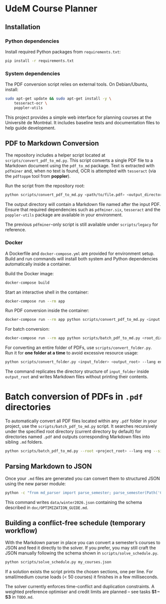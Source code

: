 # UdeM Course Planner

## Installation

### Python dependencies
Install required Python packages from `requirements.txt`:
```bash
pip install -r requirements.txt
```

### System dependencies
The PDF conversion script relies on external tools. On Debian/Ubuntu, install:
```bash
sudo apt-get update && sudo apt-get install -y \
    tesseract-ocr \
    poppler-utils
```


This project provides a simple web interface for planning courses at the Université de Montréal.
It includes baseline tests and documentation files to help guide development.

## PDF to Markdown Conversion
The repository includes a helper script located at `scripts/convert_pdf_to_md.py`.
This script converts a single PDF file to a Markdown document using the
`pdf_to_md` package. Text is extracted with `pdfminer` and, when no text is
found, OCR is attempted with `tesseract` (via the `pdftoppm` tool from
**poppler**).

Run the script from the repository root:

```bash
python scripts/convert_pdf_to_md.py <path/to/file.pdf> <output_directory> --lang eng
```

The output directory will contain a Markdown file named after the input PDF.
Ensure that required dependencies such as `pdfminer.six`, `tesseract` and the
`poppler-utils` package are
available in your environment.

The previous `pdfminer`-only script is still available under `scripts/legacy`
for reference.

### Docker

A Dockerfile and `docker-compose.yml` are provided for environment setup. Build and run commands will install both system and Python dependencies automatically inside a container.

Build the Docker image:
```bash
docker-compose build
```

Start an interactive shell in the container:
```bash
docker-compose run --rm app
```

Run PDF conversion inside the container:
```bash
docker-compose run --rm app python scripts/convert_pdf_to_md.py <input.pdf> <output_directory> --lang eng
```

For batch conversion:
```bash
docker-compose run --rm app python scripts/batch_pdf_to_md.py <root_directory> --lang eng --silent
```

For converting an entire folder of PDFs, use `scripts/convert_folder.py`. Run it
for **one folder at a time** to avoid excessive resource usage:

```bash
python scripts/convert_folder.py <input_folder> <output_root> --lang eng --silent
```

The command replicates the directory structure of `input_folder` inside
`output_root` and writes Markdown files without printing their contents.
# Batch conversion of PDFs in `.pdf` directories
To automatically convert all PDF files located within any `.pdf` folder in your project,
use the `scripts/batch_pdf_to_md.py` script. It searches recursively under the specified
root directory (current directory by default) for directories named `.pdf` and outputs
corresponding Markdown files into sibling `.md` folders.

```bash
python scripts/batch_pdf_to_md.py --root <project_root> --lang eng --silent
```

## Parsing Markdown to JSON

Once your `.md` files are generated you can convert them to structured JSON
using the new parser module:

```bash
python -c "from md_parser import parse_semester; parse_semester(Path('Courses/winter2026/.md').parent)"
```

This command writes `data/winter2026.json` containing the schema described in
`doc/OPTIMIZATION_GUIDE.md`.

## Building a conflict-free schedule (temporary workflow)

With the Markdown parser in place you can convert a semester’s courses to JSON
and feed it directly to the solver.  If you prefer, you may still craft the
JSON manually following the schema shown in `scripts/solve_schedule.py`.

```bash
python scripts/solve_schedule.py my_courses.json
```

If a solution exists the script prints the chosen sections, one per line.  For
small/medium course loads (< 50 courses) it finishes in a few milliseconds.

The solver currently enforces time-conflict and duplication constraints.  A
weighted preference optimiser and credit limits are planned – see tasks **S1
– S3** in `TODO.md`.

